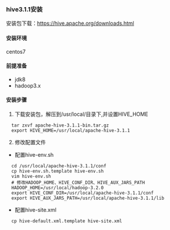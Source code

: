 ### hive3.1.1安装
安装包下载：https://hive.apache.org/downloads.html
#### 安装环境
centos7
#### 前提准备
* jdk8
* hadoop3.x
#### 安装步骤
1. 下载安装包，解压到/usr/local/目录下,并设置HIVE_HOME
  ```shell
    tar zxvf apache-hive-3.1.1-bin.tar.gz
    export HIVE_HOME=/usr/local/apache-hive-3.1.1
  ```
2. 修改配置文件
  * 配置hive-env.sh
  ```shell
    cd /usr/local/apache-hive-3.1.1/conf
    cp hive-env.sh.template hive-env.sh
    vim hive-env.sh
    # 修改HADOOP_HOME、HIVE_CONF_DIR、HIVE_AUX_JARS_PATH
    HADOOP_HOME=/usr/local/hadoop-3.2.0
    export HIVE_CONF_DIR=/usr/local/apache-hive-3.1.1/conf
    export HIVE_AUX_JARS_PATH=/usr/local/apache-hive-3.1.1/lib
  ```
  * 配置hive-site.xml
  ```shell
    cp hive-default.xml.template hive-site.xml
  ```
